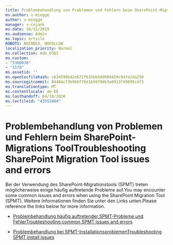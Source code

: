 ```yaml
---
title: Problembehandlung von Problemen und Fehlern beim SharePoint-Migrations Tool
ms.author: v-miegge
author: v-miegge
manager: v-cojank
ms.date: 10/31/2019
ms.audience: Admin
ms.topic: article
ROBOTS: NOINDEX, NOFOLLOW
localization_priority: Normal
ms.collection: Adm_O365
ms.custom:
- "5300030"
- "3178"
ms.assetid: ''
ms.openlocfilehash: c634596b42e672f635bb50d080429c94fe2da258
ms.sourcegitcommit: 04484c73b96bf76d1b50796b3e8913f49095c4f3
ms.translationtype: MT
ms.contentlocale: de-DE
ms.lasthandoff: 04/18/2020
ms.locfileid: "43552884"
---
```

# <a name="troubleshooting-sharepoint-migration-tool-issues-and-errors"></a><span data-ttu-id="4eeb8-102">Problembehandlung von Problemen und Fehlern beim SharePoint-Migrations Tool</span><span class="sxs-lookup"><span data-stu-id="4eeb8-102">Troubleshooting SharePoint Migration Tool issues and errors</span></span>

<span data-ttu-id="4eeb8-103">Bei der Verwendung des SharePoint-Migrationstools (SPMT) treten möglicherweise einige häufig auftretende Probleme auf.</span><span class="sxs-lookup"><span data-stu-id="4eeb8-103">You may encounter some common issues and errors when using the SharePoint Migration Tool (SPMT).</span></span> <span data-ttu-id="4eeb8-104">Weitere Informationen finden Sie unter den Links unten.</span><span class="sxs-lookup"><span data-stu-id="4eeb8-104">Please reference the links below for more information.</span></span>

- [<span data-ttu-id="4eeb8-105">Problembehandlung häufig auftretender SPMT-Probleme und Fehler</span><span class="sxs-lookup"><span data-stu-id="4eeb8-105">Troubleshooting common SPMT issues and errors</span></span>](https://docs.microsoft.com/sharepointmigration/troubleshooting-common-spmt-issues)

- [<span data-ttu-id="4eeb8-106">Problembehandlung bei SPMT-Installationsproblemen</span><span class="sxs-lookup"><span data-stu-id="4eeb8-106">Troubleshooting SPMT install issues</span></span>](https://docs.microsoft.com/sharepointmigration/spmt-install-issues)
